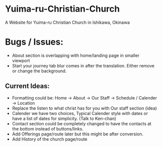 # Yuima-ru-Christian-Church
A Website for Yuima-ru Christian Church in Ishikawa, Okinawa

# Bugs / Issues:
- About section is overlapping with home/landing page in smaller viewport
- Start your journey tab blur comes in after the translation. Either remove or change the background.
  
## Current Ideas:
- Formatting could be: Home -> About -> Our Staff -> Schedule / Calender -> Location
- Replace the listen to what christ has for you with Our staff section (idea)
- Calender we have two choices, Typical Calender style with dates or have a list of dates for simplicity. (Talk to Ken-chan)
- Contact section could be completely changed to have the contacts at the bottom instead of buttons/links.
- Add Offerings page/route later but this might be after conversion.
- Add History of the church page/route  
